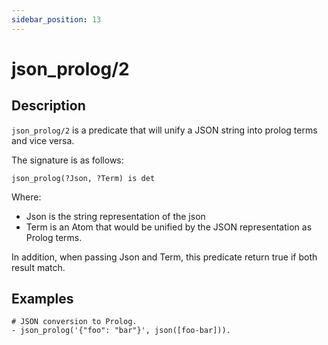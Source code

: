 ```yaml
---
sidebar_position: 13
---
```

[//]: # (This file is auto-generated. Please do not modify it yourself.)

# json_prolog/2

## Description

`json_prolog/2` is a predicate that will unify a JSON string into prolog terms and vice versa.

The signature is as follows:

```text
json_prolog(?Json, ?Term) is det
```

Where:

- Json is the string representation of the json
- Term is an Atom that would be unified by the JSON representation as Prolog terms.

In addition, when passing Json and Term, this predicate return true if both result match.

## Examples

```text
# JSON conversion to Prolog.
- json_prolog('{"foo": "bar"}', json([foo-bar])).
```
